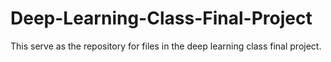 # Deep-Learning-Class-Final-Project
This serve as the repository for files in the deep learning class final project.
